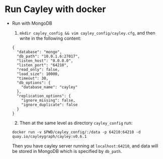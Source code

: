 # Run Cayley with docker

* Run with MongoDB

  1. `mkdir cayley_config && vim cayley_config/cayley.cfg`, and then write in the following content:

    ```
    {
      "database": "mongo",
      "db_path": "10.0.1.6:27017",
      "listen_host": "0.0.0.0",
      "listen_port": "64210",
      "read_only": false,
      "load_size": 10000,
      "timeout": 30,
      "db_options": {
        "database_name": "cayley"
      },
      "replication_options": {
        "ignore_missing": false,
        "ignore_duplicate": false
      }
    }
    ```

  2. Then at the same level as directory `cayley_config` run:

    ```
    docker run -v $PWD/cayley_config/:/data -p 64210:64210 -d quay.io/cayleygraph/cayley:v0.6.1
    ```
    Then you have cayley server running at `localhost:64210`, and data will be stored in MongoDB which is specified by `db_path`.



